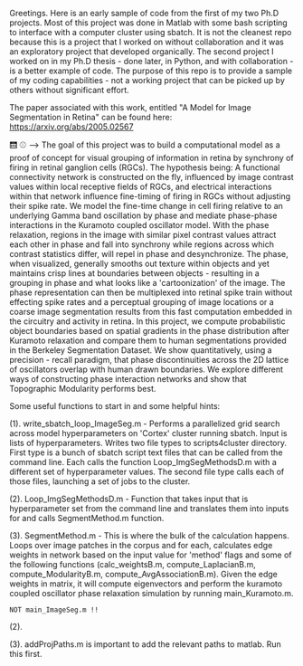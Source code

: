 Greetings. Here is an early sample of code from the first of my two Ph.D projects. Most of this project was done in Matlab with some bash scripting to interface with a computer cluster using sbatch. It is not the cleanest repo because this is a project that I worked on without collaboration and it was an exploratory project that developed organically. The second project I worked on in my Ph.D thesis - done later, in Python, and with collaboration - is a better example of code. The purpose of this repo is to provide a sample of my coding capabilities - not a working project that can be picked up by others without significant effort. 

The paper associated with this work, entitled "A Model for Image Segmentation in Retina" can be found here: https://arxiv.org/abs/2005.02567

:elevator: :baseball: --> The goal of this project was to build a computational model as a proof of concept for visual grouping of information in retina by synchrony of firing in retinal ganglion cells (RGCs). The hypothesis being: A functional connectivity network is constructed on the fly, influenced by image contrast values within local receptive fields of RGCs, and electrical interactions within that network influence fine-timing of firing in RGCs without adjusting their spike rate. We model the fine-time change in cell firing relative to an underlying Gamma band oscillation by phase and mediate phase-phase interactions in the Kuramoto coupled oscillator model. With the phase relaxation, regions in the image with similar pixel contrast values attract each other in phase and fall into synchrony while regions across which contrast statistics differ, will repel in phase and desynchronize. The phase, when visualized, generally smooths out texture within objects and yet maintains crisp lines at boundaries between objects - resulting in a grouping in phase and what looks like a 'cartoonization' of the image. The phase representation can then be multiplexed into retinal spike train without effecting spike rates and a perceptual grouping of image locations or a coarse image segmentation results from this fast computation embedded in the circuitry and activity in retina. In this project, we compute probabilistic object boundaries based on spatial gradients in the phase distribution after Kuramoto relaxation and compare them to human segmentations provided in the Berkeley Segmentation Dataset. We show quantitatively, using a precision - recall paradigm, that phase discontinuities across the 2D lattice of oscillators overlap with human drawn boundaries. We explore different ways of constructing phase interaction networks and show that Topographic Modularity performs best.  






Some useful functions to start in and some helpful hints:

(1). 	write_sbatch_loop_ImageSeg.m - Performs a parallelized grid search across model hyperparameters on 'Cortex' cluster running sbatch. Input is lists of hyperparameters. Writes two file types to scripts4cluster directory. First type is a bunch of sbatch script text files that can be called from the command line. Each calls the function Loop_ImgSegMethodsD.m with a different set of hyperparameter values. The second file type calls each of those files, launching a set of jobs to the cluster.


(2).	Loop_ImgSegMethodsD.m - Function that takes input that is hyperparameter set from the command line and translates them into inputs for and calls SegmentMethod.m function.


(3). SegmentMethod.m - This is where the bulk of the calculation happens. Loops over image patches in the corpus and for each, calculates edge weights in network based on the input value for 'method' flags and some of the following functions (calc_weightsB.m, compute_LaplacianB.m, compute_ModularityB.m, compute_AvgAssociationB.m). Given the edge weights in matrix, it will compute eigenvectors and perform the kuramoto coupled oscillator phase relaxation simulation by running main_Kuramoto.m.


	NOT main_ImageSeg.m !!

(2). 

(3). addProjPaths.m is important to add the relevant paths to matlab. Run this first.







